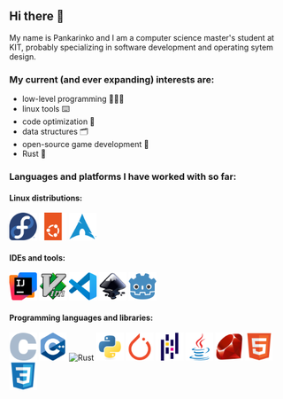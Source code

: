 ## Hi there 🍒

<!--
**Pankarinko/Pankarinko** is a ✨ _special_ ✨ repository because its `README.md` (this file) appears on your GitHub profile.

Here are some ideas to get you started:

- 🔭 I’m currently working on ...
- 🌱 I’m currently learning ...
- 👯 I’m looking to collaborate on ...
- 🤔 I’m looking for help with ...
- 💬 Ask me about ...
- 📫 How to reach me: ...
- 😄 Pronouns: ...
- ⚡ Fun fact: ...
-->

My name is Pankarinko and I am a computer science master's student at KIT, probably specializing in software development and operating sytem design.

### My current (and ever expanding) interests are:
- low-level programming 👩🏽‍💻
- linux tools ⌨️
- code optimization 🚄
- data structures 🗂️
- open-source game development 👾
- Rust 🚀

### Languages and platforms I have worked with so far:

#### Linux distributions:

<picture>
 <img src="https://github.com/devicons/devicon/blob/master/icons/fedora/fedora-original.svg" alt="Fedora" width="50" height="50">
</picture>
<picture>
 <img src="https://github.com/devicons/devicon/blob/master/icons/ubuntu/ubuntu-original.svg" alt="Ubuntu" width="50" height="50">
</picture>
<picture>
 <img src="https://github.com/devicons/devicon/blob/master/icons/archlinux/archlinux-original.svg" alt="Arch Linux" width="50" height="50">
</picture>


#### IDEs and tools:

<picture>
 <img src="https://github.com/devicons/devicon/blob/master/icons/intellij/intellij-original.svg" alt="IntelliJ" width="50" height="50">
</picture>
<picture>
 <img src="https://github.com/devicons/devicon/blob/master/icons/vim/vim-original.svg" alt="Vim" width="50" height="50">
</picture>
<picture>
 <img src="https://github.com/devicons/devicon/blob/master/icons/vscode/vscode-original.svg" alt="VSCode" width="50" height="50">
</picture>
<picture>
 <img src="https://github.com/devicons/devicon/blob/master/icons/inkscape/inkscape-original.svg" alt="Inkscape" width="50" height="50">
</picture>
<picture>
 <img src="https://github.com/devicons/devicon/blob/master/icons/godot/godot-original.svg" alt="Godot" width="50" height="50">
</picture>

#### Programming languages and libraries:

<picture>
 <img src="https://github.com/devicons/devicon/blob/master/icons/c/c-original.svg" alt="C" width="50" height="50">
</picture>
<picture>
 <img src="https://github.com/devicons/devicon/blob/master/icons/cplusplus/cplusplus-original.svg" alt="CPlusPlus" width="50" height="50">
</picture>
<picture>
 <img src="https://github.com/rust-lang/rust-artwork/blob/master/logo/rust-logo-128x128.png" alt="Rust" width="50" height="50">
</picture>
<picture>
 <img src="https://github.com/devicons/devicon/blob/master/icons/python/python-original.svg" alt="Python" width="50" height="50">
</picture>
<picture>
 <img src="https://github.com/devicons/devicon/blob/master/icons/pytorch/pytorch-original.svg" alt="PyTorch" width="50" height="50">
</picture>
<picture>
 <img src="https://github.com/devicons/devicon/blob/master/icons/pandas/pandas-original.svg" alt="pandas" width="50" height="50">
</picture>
<picture>
 <img src="https://github.com/devicons/devicon/blob/master/icons/java/java-original.svg" alt="Java" width="50" height="50">
</picture>
<picture>
 <img src="https://github.com/devicons/devicon/blob/master/icons/ruby/ruby-original.svg" alt="Ruby" width="50" height="50">
</picture>
<picture>
 <img src="https://github.com/devicons/devicon/blob/master/icons/html5/html5-original.svg" alt="html" width="50" height="50">
</picture>
<picture>
 <img src="https://github.com/devicons/devicon/blob/master/icons/css3/css3-original.svg" alt="CSS" width="50" height="50">
</picture>
